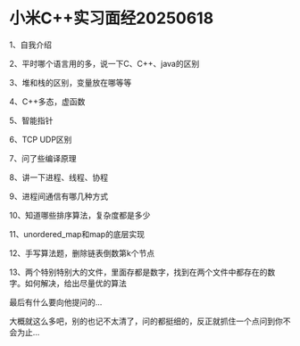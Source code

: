 # 小米C++实习面经20250618

1、自我介绍

2、平时哪个语言用的多，说一下C、C++、java的区别

3、堆和栈的区别，变量放在哪等等

4、C++多态，虚函数

5、智能指针

6、TCP UDP区别

7、问了些编译原理

8、讲一下进程、线程、协程

9、进程间通信有哪几种方式

10、知道哪些排序算法，复杂度都是多少

11、unordered_map和map的底层实现

12、手写算法题，删除链表倒数第k个节点

13、两个特别特别大的文件，里面存都是数字，找到在两个文件中都存在的数字。如何解决，给出尽量优的算法

最后有什么要向他提问的…

大概就这么多吧，别的也记不太清了，问的都挺细的，反正就抓住一个点问到你不会为止…